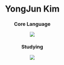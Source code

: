 <h1 align="center">YongJun Kim</h1>
<h3 align="center">Core Language</h3>
<p align="center">
  <a href="https://skillicons.dev">
    <img src="https://skillicons.dev/icons?i=js,html,css,python,matlab,c,cpp">
  </a>
</p>
<h3 align="center">Studying</h3>
<p align="center">
  <a href="https://skillicons.dev">
    <img src="https://skillicons.dev/icons?i=react,nodejs,styledcomponents,webpack">
  </a>
</p>
